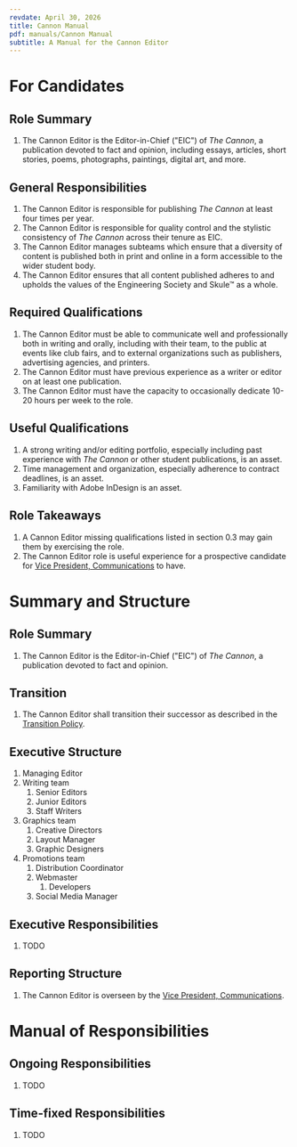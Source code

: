 ```yaml
---
revdate: April 30, 2026
title: Cannon Manual
pdf: manuals/Cannon Manual
subtitle: A Manual for the Cannon Editor
---
```


# For Candidates

## Role Summary
1. The Cannon Editor is the Editor-in-Chief ("EIC") of *The Cannon*, a publication devoted to fact and opinion, including essays, articles, short stories, poems, photographs, paintings, digital art, and more.

## General Responsibilities
1. The Cannon Editor is responsible for publishing *The Cannon* at least four times per year.
1. The Cannon Editor is responsible for quality control and the stylistic consistency of *The Cannon* across their tenure as EIC.
1. The Cannon Editor manages subteams which ensure that a diversity of content is published both in print and online in a form accessible to the wider student body.
1. The Cannon Editor ensures that all content published adheres to and upholds the values of the Engineering Society and Skule™ as a whole.

## Required Qualifications
1. The Cannon Editor must be able to communicate well and professionally both in writing and orally, including with their team, to the public at events like club fairs, and to external organizations such as publishers, advertising agencies, and printers.
1. The Cannon Editor must have previous experience as a writer or editor on at least one publication.
1. The Cannon Editor must have the capacity to occasionally dedicate 10-20 hours per week to the role.

## Useful Qualifications
1. A strong writing and/or editing portfolio, especially including past experience with *The Cannon* or other student publications, is an asset.
1. Time management and organization, especially adherence to contract deadlines, is an asset.
1. Familiarity with Adobe InDesign is an asset.

## Role Takeaways
1. A Cannon Editor missing qualifications listed in section 0.3 may gain them by exercising the role.
1. The Cannon Editor role is useful experience for a prospective candidate for [Vice President, Communications](vpc-manual.md) to have.

# Summary and Structure

## Role Summary
1. The Cannon Editor is the Editor-in-Chief ("EIC") of *The Cannon*, a publication devoted to fact and opinion.

## Transition
1. The Cannon Editor shall transition their successor as described in the [Transition Policy](../policies/transition-policy.md).

## Executive Structure
1. Managing Editor
1. Writing team
   1. Senior Editors
   1. Junior Editors
   1. Staff Writers
1. Graphics team
   1. Creative Directors
   1. Layout Manager
   1. Graphic Designers
1. Promotions team
   1. Distribution Coordinator
   1. Webmaster
      1. Developers
   1. Social Media Manager

## Executive Responsibilities
1. TODO

## Reporting Structure
1. The Cannon Editor is overseen by the [Vice President, Communications](vpc-manual.md).

# Manual of Responsibilities

## Ongoing Responsibilities
1. TODO

## Time-fixed Responsibilities
1. TODO
